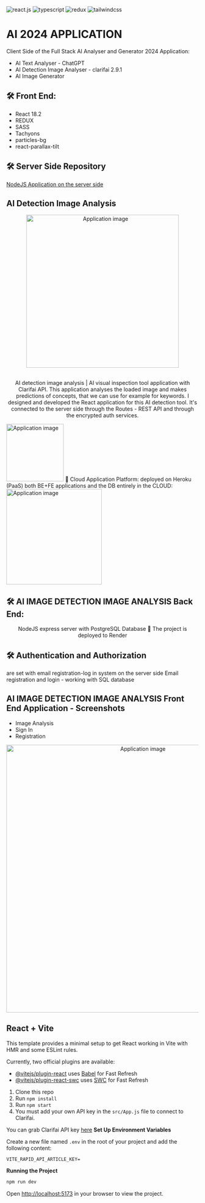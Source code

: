   <div>
    <img src="https://img.shields.io/badge/-React_JS-black?style=for-the-badge&logoColor=white&logo=react&color=61DAFB" alt="react.js" />
    <img src="https://img.shields.io/badge/-TypeScript-black?style=for-the-badge&logoColor=white&logo=typescript&color=3178C6" alt="typescript" />
    <img src="https://img.shields.io/badge/-Redux-black?style=for-the-badge&logoColor=white&logo=redux&color=764ABC" alt="redux" />
    <img src="https://img.shields.io/badge/-Tailwind_CSS-black?style=for-the-badge&logoColor=white&logo=tailwindcss&color=06B6D4" alt="tailwindcss" />
  </div>

  # AI 2024 APPLICATION

Client Side of the Full Stack AI Analyser and Generator 2024 Application:
- AI Text Analyser - ChatGPT
- AI Detection Image Analyser - clarifai 2.9.1
- AI Image Generator

## 🛠 Front End: 
- React 18.2 
- REDUX
- SASS
- Tachyons
- particles-bg
- react-parallax-tilt

## 🛠 Server Side Repository
<a href="https://github.com/vargaae/image-detect-api" target="_blank"> NodeJS Application on the server side</a>

## AI Detection Image Analysis
<div align="center">
  <img alt="Application image" src="https://cssh.northeastern.edu/informationethics/wp-content/uploads/sites/44/2020/07/ai@2x.png" width="400" />
</div>
<br>
<p align="center">
AI detection image analysis | AI visual inspection tool
application with Clarifai API.
This application analyses the loaded image and makes predictions of concepts, that we can use for example for keywords. I designed and developed the React application for this AI detection tool. It's connected to the server side through the Routes - REST API and through the encrypted auth services.
</p>
<img alt="Application image" src="https://www.clarifai.com/hs-fs/hubfs/logo/Clarifai/clarifai-740x150.png?width=120&name=clarifai-740x150.png" width="150" />
 🚀 Cloud Application Platform: deployed on Heroku (PaaS) 
both BE+FE applications and the DB entirely in the CLOUD:
<img alt="Application image" src="https://blackdeerdev.com/wp-content/uploads/2021/02/Heroku.png" width="250" />


## 🛠 AI IMAGE DETECTION IMAGE ANALYSIS Back End: 
<p align="center">NodeJS express server with PostgreSQL Database
🚀 The project is deployed to Render
</p>

## 🛠 Authentication and Authorization 
are set with email registration-log in system on the server side
Email registration and login - working with SQL database

## AI IMAGE DETECTION IMAGE ANALYSIS Front End Application - Screenshots
 - Image Analysis
 - Sign In
 - Registration

<div align="center">
  <img alt="Application image" src="https://vargaae.hu/images/projects/aiimagedetect.jpg" width="700" />
</div>

## React + Vite

This template provides a minimal setup to get React working in Vite with HMR and some ESLint rules.

Currently, two official plugins are available:

- [@vitejs/plugin-react](https://github.com/vitejs/vite-plugin-react/blob/main/packages/plugin-react/README.md) uses [Babel](https://babeljs.io/) for Fast Refresh
- [@vitejs/plugin-react-swc](https://github.com/vitejs/vite-plugin-react-swc) uses [SWC](https://swc.rs/) for Fast Refresh

1. Clone this repo
2. Run `npm install`
3. Run `npm start`
4. You must add your own API key in the `src/App.js` file to connect to Clarifai.

You can grab Clarifai API key [here](https://www.clarifai.com/)
**Set Up Environment Variables**

Create a new file named `.env` in the root of your project and add the following content:

```env
VITE_RAPID_API_ARTICLE_KEY=
```
**Running the Project**

```bash
npm run dev
```

Open [http://localhost:5173](http://localhost:5173) in your browser to view the project.
